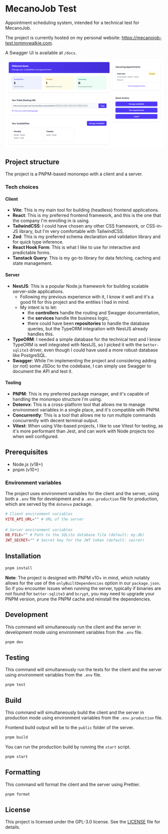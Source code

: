 # MecanoJob Test

Appointment scheduling system, intended for a technical test for MecanoJob.

The project is currently hosted on my personal website: https://mecanojob-test.tommywalkie.com.

A Swagger UI is available at `/docs`.

![Preview](./assets/preview.png)

## Project structure

The project is a PNPM-based monorepo with a client and a server.

### Tech choices

#### Client

- **Vite**: This is my main tool for building (headless) frontend applications.
- **React**: This is my preferred frontend framework, and this is the one that the company I'm enrolling in is using.
- **TailwindCSS**: I could have chosen any other CSS framework, or CSS-in-JS library, but I'm very comfortable with TailwindCSS.
- **Zod**: This is my preferred schema declaration and validation library and for quick type inference.
- **React Hook Form**: This is what I like to use for interactive and predictable forms.
- **Tanstack Query**: This is my go-to library for data fetching, caching and state management.

#### Server

- **NestJS**: This is a popular Node.js framework for building scalable server-side applications.
  - Following my previous experience with it, I know it well and it's a good fit for this project and the entities I had in mind.
  - My intent is to let:
    - the **controllers** handle the routing and Swagger documentation,
    - the **services** handle the business logic,
    - there could have been **repositories** to handle the database queries, but the TypeORM integration with NestJS already handles this.
- **TypeORM**: I needed a simple database for the technical test and I know TypeORM is well integrated with NestJS, so I picked it with the `better-sqlite3` driver, even though I could have used a more robust database like PostgreSQL.
- **Swagger**: While I'm implementing the project and considering adding (or not) some JSDoc to the codebase, I can simply use Swagger to document the API and test it.

#### Tooling

- **PNPM**: This is my preferred package manager, and it's capable of handling the monorepo structure I'm using.
- **Dotenvx**: This is a cross-platform tool that allows me to manage environment variables in a single place, and it's compatible with PNPM.
- **Concurrently**: This is a tool that allows me to run multiple commands concurrently with decent terminal output.
- **Vitest**: When using Vite-based projects, I like to use Vitest for testing, as it's more performant than Jest, and can work with Node projects too when well configured.

## Prerequisites

- Node.js (v18+)
- pnpm (v10+)

### Environment variables

The project uses environment variables for the client and the server, using both a `.env` file for development and a `.env.production` file for production, which are served by the `dotenvx` package.

```php
# Client environment variables
VITE_API_URL="" # URL of the server

# Server environment variables
DB_FILE="" # Path to the SQLite database file (default: my.db)
JWT_SECRET="" # Secret key for the JWT token (default: secret)
```

## Installation

```bash
pnpm install
```

**Note**: The project is designed with PNPM v10+ in mind, which notably allows for the use of the `onlyBuiltDependencies` option in our `package.json`. So if you encounter issues when running the server, typically if binaries are not found for `better-sqlite3` and `bcrypt`, you may need to upgrade your PNPM version, prune the PNPM cache and reinstall the dependencies.

## Development

This command will simultaneously run the client and the server in development mode using environment variables from the `.env` file.

```bash
pnpm dev
```

## Testing

This command will simultaneously run the tests for the client and the server using environment variables from the `.env` file.

```bash
pnpm test
```

## Build

This command will simultaneously build the client and the server in production mode using environment variables from the `.env.production` file.

Frontend build output will be to the `public` folder of the server.

```bash
pnpm build
```

You can run the production build by running the `start` script.

```bash
pnpm start
```

## Formatting

This command will format the client and the server using Prettier.

```bash
pnpm format
```

## License

This project is licensed under the GPL-3.0 license. See the [LICENSE](LICENSE) file for details.
